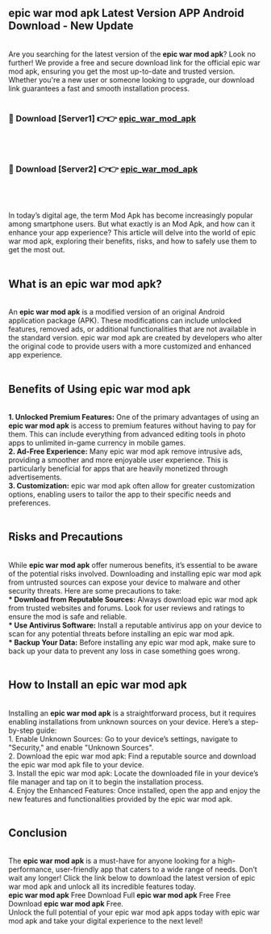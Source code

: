 ## epic war mod apk Latest Version APP Android Download - New Update
<br>
Are you searching for the latest version of the <strong>epic war mod apk</strong>? Look no further! We provide a free and secure download link for the official epic war mod apk, ensuring you get the most up-to-date and trusted version. Whether you're a new user or someone looking to upgrade, our download link guarantees a fast and smooth installation process.
<br>
<br>
<h3>🔴 Download [Server1] 👉👉 <a href="https://modyolo.store/epic+war+mod+apk">epic_war_mod_apk</a></h3><br>
<br>
<h3>🔴 Download [Server2] 👉👉 <a href="https://modyolo.store/epic+war+mod+apk">epic_war_mod_apk</a></h3><br>
<br>
<br>
In today’s digital age, the term Mod Apk has become increasingly popular among smartphone users. But what exactly is an Mod Apk, and how can it enhance your app experience? This article will delve into the world of epic war mod apk, exploring their benefits, risks, and how to safely use them to get the most out.
<br>
<br>
<h2>What is an epic war mod apk?</h2>
<br>
An <strong>epic war mod apk</strong> is a modified version of an original Android application package (APK). These modifications can include unlocked features, removed ads, or additional functionalities that are not available in the standard version. epic war mod apk are created by developers who alter the original code to provide users with a more customized and enhanced app experience.
<br>
<br>
<h2>Benefits of Using epic war mod apk</h2>
<br>
<strong> 1. Unlocked Premium Features:</strong> One of the primary advantages of using an <strong>epic war mod apk</strong> is access to premium features without having to pay for them. This can include everything from advanced editing tools in photo apps to unlimited in-game currency in mobile games.
<br>
<strong> 2. Ad-Free Experience:</strong> Many epic war mod apk remove intrusive ads, providing a smoother and more enjoyable user experience. This is particularly beneficial for apps that are heavily monetized through advertisements.
<br>
<strong> 3. Customization:</strong> epic war mod apk often allow for greater customization options, enabling users to tailor the app to their specific needs and preferences.
<br>
<br>
<h2>Risks and Precautions</h2>
<br>
While <strong>epic war mod apk</strong> offer numerous benefits, it’s essential to be aware of the potential risks involved. Downloading and installing epic war mod apk from untrusted sources can expose your device to malware and other security threats. Here are some precautions to take:
<br>
<strong> * Download from Reputable Sources:</strong> Always download epic war mod apk from trusted websites and forums. Look for user reviews and ratings to ensure the mod is safe and reliable.
<br>
<strong> * Use Antivirus Software:</strong> Install a reputable antivirus app on your device to scan for any potential threats before installing an epic war mod apk.
<br>
<strong> * Backup Your Data:</strong> Before installing any epic war mod apk, make sure to back up your data to prevent any loss in case something goes wrong.
<br>
<br>
<h2>How to Install an epic war mod apk</h2>
<br>
Installing an <strong>epic war mod apk</strong> is a straightforward process, but it requires enabling installations from unknown sources on your device. Here’s a step-by-step guide:
<br>
 1. Enable Unknown Sources: Go to your device’s settings, navigate to "Security," and enable "Unknown Sources".
<br>
 2. Download the epic war mod apk: Find a reputable source and download the epic war mod apk file to your device.
<br>
 3. Install the epic war mod apk: Locate the downloaded file in your device’s file manager and tap on it to begin the installation process.
<br>
 4. Enjoy the Enhanced Features: Once installed, open the app and enjoy the new features and functionalities provided by the epic war mod apk.
<br>
<br>
<h2><strong>Conclusion</strong></h2>
<br>
The <strong>epic war mod apk</strong> is a must-have for anyone looking for a high-performance, user-friendly app that caters to a wide range of needs. Don’t wait any longer! Click the link below to download the latest version of epic war mod apk and unlock all its incredible features today.
<br>
<strong>epic war mod apk</strong> Free Download Full <strong>epic war mod apk</strong> Free Free Download <strong>epic war mod apk</strong> Free.
<br>
Unlock the full potential of your epic war mod apk apps today with epic war mod apk and take your digital experience to the next level!